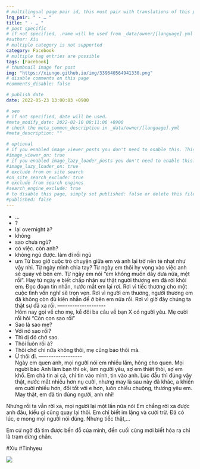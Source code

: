 ```yaml
---
# multilingual page pair id, this must pair with translations of this page. (This name must be unique)
lng_pair: " - … "
title: " - … "
# post specific
# if not specified, .name will be used from _data/owner/[language].yml
#author: Xíu
# multiple category is not supported
category: Facebook
# multiple tag entries are possible
tags: [Facebook]
# thumbnail image for post
img: "https://xiungo.github.io/img/339640564941330.png"
# disable comments on this page
#comments_disable: false

# publish date
date: 2022-05-23 13:00:03 +0900

# seo
# if not specified, date will be used.
#meta_modify_date: 2022-02-10 08:11:06 +0900
# check the meta_common_description in _data/owner/[language].yml
#meta_description: ""

# optional
# if you enabled image_viewer_posts you don't need to enable this. This is only if image_viewer_posts = false
#image_viewer_on: true
# if you enabled image_lazy_loader_posts you don't need to enable this. This is only if image_lazy_loader_posts = false
#image_lazy_loader_on: true
# exclude from on site search
#on_site_search_exclude: true
# exclude from search engines
#search_engine_exclude: true
# to disable this page, simply set published: false or delete this file
#published: false
---
```


<!-- outline-start -->

- …
- ?
- lại overnight à?
- không
- sao chưa ngủ?
- có việc. còn anh?
- không ngủ được. làm đi rồi ngủ
- um
Từ bao giờ cuộc trò chuyện giữa em và anh lại trở nên tẻ nhạt như vậy nhỉ. Từ ngày mình chia tay? Từ ngày em thôi hy vọng vào việc anh sẽ quay về bên em. Từ ngày em nói “em không muốn dây dưa nữa, mệt rồi”. Hay từ ngày e biết chấp nhận sự thật người thương em đã rời khỏi em. Đọc đoạn tin nhắn, nước mắt em lại rơi. Rơi vì tiếc thương cho một cuộc tình vốn nghĩ sẽ trọn vẹn. Rơi vì người em thương, người thương em đã không còn đủ kiên nhẫn để ở bên em nữa rồi. Rơi vì giờ đây chúng ta thật sự đã xa rồi.
—-\-\-\-\-\-\-\-\-\-\-\-\-\-\-\-\-\-\
Hôm nay gọi về cho mẹ, kể đôi ba câu về bạn X có người yêu. Mẹ cười rồi hỏi “Còn con sao rồi”
- Sao là sao mẹ?
- Với nó sao rồi?
- Thì dị đó chớ sao.
- Thôi luôn rồi à?
- Thôi chớ chi nữa không thôi, mẹ cũng bảo thôi mà.
- Ừ thôi đi.
—-\-\-\-\-\-\-\-\-\-\-\-\-\-\-\-\
Ngày em quen anh, mọi người nói em nhiều lắm, hông cho quen. Mọi người bảo Anh làm bạn thì ok, làm người yêu, sợ em thiệt thòi, sợ em khổ. Em chả tin ai cả, chỉ tin vào mình, tin vào anh. Lúc đầu thì đúng vậy thật, nước mắt nhiều hơn nụ cười, nhưng may là sau này đã khác, a khiến em cười nhiều hơn, đối tốt với e hơn, luôn chiều chuộng, thương yêu em. May thật, em đã tin đúng người, anh nhỉ!

Nhưng rồi ta vẫn rời xa, mọi người lại một lần nữa nói Em chẳng rời xa được anh đâu, kiểu gì cũng quay lại thôi. Em chỉ biết im lặng và cười trừ. Đã có lúc, e mong mọi người nói đúng. Nhưng tiếc thật,...

Em cứ ngỡ đã tìm được bến đỗ của mình, đến cuối cùng mới biết hóa ra chỉ là trạm dừng chân.

#Xíu
#Tinhyeu

<!-- outline-end -->

<img src= "https://xiungo.github.io/img/339640564941330.png">